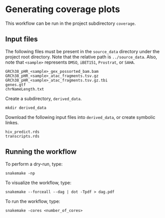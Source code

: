 # Generating coverage plots

This workflow can be run in the project subdirectory `coverage`.

## Input files

The following files must be present in the `source_data` directory
under the project root directory.
Note that the relative path is `../source_data`. 
Also, note that `<sample>` represents `DMSO`, `iBET151`, `Prostrat`, or `SAHA`.

```
GRCh38_pHR_<sample>_gex_possorted_bam.bam
GRCh38_pHR_<sample>_atac_fragments.tsv.gz
GRCh38_pHR_<sample>_atac_fragments.tsv.gz.tbi
genes.gtf
chrNameLength.txt
```

Create a subdirectory, `derived_data`.

```
mkdir derived_data
```

Download the following input files into `derived_data`, or create
symbolic linkes.

```
hiv_predict.rds
transcripts.rds
```

## Running the workflow

To perform a dry-run, type:

```
snakemake -np
```

To visualize the workflow, type:

```
snakemake --forceall --dag | dot -Tpdf > dag.pdf
```

To run the workflow, type:

```
snakemake -cores <number_of_cores>
```

